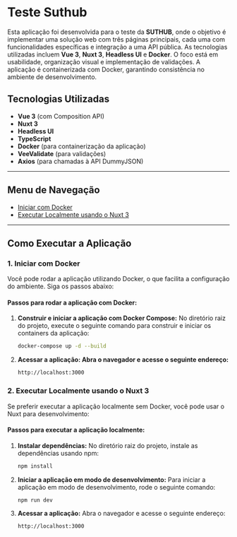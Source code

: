 # Teste Suthub

Esta aplicação foi desenvolvida para o teste da **SUTHUB**, onde o objetivo é implementar uma solução web com três páginas principais, cada uma com funcionalidades específicas e integração a uma API pública. As tecnologias utilizadas incluem **Vue 3**, **Nuxt 3**, **Headless UI** e **Docker**. O foco está em usabilidade, organização visual e implementação de validações. A aplicação é containerizada com Docker, garantindo consistência no ambiente de desenvolvimento.

## Tecnologias Utilizadas

- **Vue 3** (com Composition API)
- **Nuxt 3**
- **Headless UI**
- **TypeScript**
- **Docker** (para containerização da aplicação)
- **VeeValidate** (para validações)
- **Axios** (para chamadas à API DummyJSON)

---

## Menu de Navegação

- [Iniciar com Docker](#1-iniciar-com-docker)
- [Executar Localmente usando o Nuxt 3](#2-executar-localmente-usando-o-nuxt-3)

---

## Como Executar a Aplicação

### 1. Iniciar com Docker

Você pode rodar a aplicação utilizando Docker, o que facilita a configuração do ambiente. Siga os passos abaixo:

#### Passos para rodar a aplicação com Docker:

1. **Construir e iniciar a aplicação com Docker Compose:**
   No diretório raiz do projeto, execute o seguinte comando para construir e iniciar os containers da aplicação:

   ```bash
   docker-compose up -d --build

2. **Acessar a aplicação: Abra o navegador e acesse o seguinte endereço:**

   ```bash
   http://localhost:3000


### 2. Executar Localmente usando o Nuxt 3

Se preferir executar a aplicação localmente sem Docker, você pode usar o Nuxt para desenvolvimento:

#### Passos para executar a aplicação localmente:

1. **Instalar dependências:**
   No diretório raiz do projeto, instale as dependências usando npm:

   ```bash
   npm install

2. **Iniciar a aplicação em modo de desenvolvimento:**
  Para iniciar a aplicação em modo de desenvolvimento, rode o seguinte comando:

   ```bash
   npm run dev

3. **Acessar a aplicação:**
   Abra o navegador e acesse o seguinte endereço:

   ```bash
   http://localhost:3000
